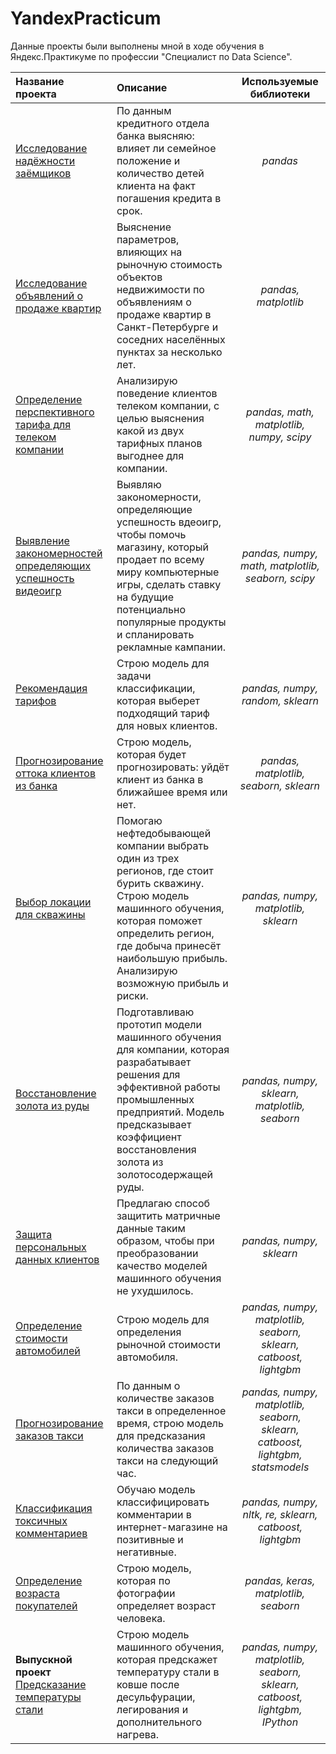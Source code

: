 # YandexPracticum
Данные проекты были выполнены мной в ходе обучения в Яндекс.Практикуме по профессии "Специалист по Data Science".


|Название проекта                              |Описание                                                      |Используемые библиотеки     |
|:---------------------------------------------|:-------------------------------------------------------------|:--------------------------:|
|[Исследование надёжности заёмщиков](https://github.com/BernikovOleg/YandexPracticum/tree/main/01%20%D0%98%D1%81%D1%81%D0%BB%D0%B5%D0%B4%D0%BE%D0%B2%D0%B0%D0%BD%D0%B8%D0%B5_%D0%BD%D0%B0%D0%B4%D1%91%D0%B6%D0%BD%D0%BE%D1%81%D1%82%D0%B8_%D0%B7%D0%B0%D1%91%D0%BC%D1%89%D0%B8%D0%BA%D0%BE%D0%B2) | По данным кредитного отдела банка выясняю: влияет ли семейное положение и количество детей клиента на факт погашения кредита в срок. | *pandas*|
|[Исследование объявлений о продаже квартир](https://github.com/BernikovOleg/YandexPracticum/tree/main/02%20%D0%98%D1%81%D1%81%D0%BB%D0%B5%D0%B4%D0%BE%D0%B2%D0%B0%D0%BD%D0%B8%D0%B5_%D0%BE%D0%B1%D1%8A%D1%8F%D0%B2%D0%BB%D0%B5%D0%BD%D0%B8%D0%B9_%D0%BE_%D0%BF%D1%80%D0%BE%D0%B4%D0%B0%D0%B6%D0%B5_%D0%BA%D0%B2%D0%B0%D1%80%D1%82%D0%B8%D1%80)|Выяснение параметров, влияющих на рыночную стоимость объектов недвижимости по объявлениям о продаже квартир в Санкт-Петербурге и соседних населённых пунктах за несколько лет.| *pandas, matplotlib*|
|[Определение перспективного тарифа для телеком компании](https://github.com/BernikovOleg/YandexPracticum/tree/main/03%20%D0%9E%D0%BF%D1%80%D0%B5%D0%B4%D0%B5%D0%BB%D0%B5%D0%BD%D0%B8%D0%B5_%D0%BF%D0%B5%D1%80%D1%81%D0%BF%D0%B5%D0%BA%D1%82%D0%B8%D0%B2%D0%BD%D0%BE%D0%B3%D0%BE_%D1%82%D0%B0%D1%80%D0%B8%D1%84%D0%B0_%D0%B4%D0%BB%D1%8F_%D1%82%D0%B5%D0%BB%D0%B5%D0%BA%D0%BE%D0%BC%20%D0%BA%D0%BE%D0%BC%D0%BF%D0%B0%D0%BD%D0%B8%D0%B8)| Анализирую поведение клиентов телеком компании, с целью выяснения какой из двух тарифных планов выгоднее для компании.| *pandas, math, matplotlib, numpy, scipy*|
|[Выявление закономерностей определяющих успешность видеоигр](https://github.com/BernikovOleg/YandexPracticum/tree/main/04%20%D0%92%D1%8B%D1%8F%D0%B2%D0%BB%D0%B5%D0%BD%D0%B8%D0%B5_%D0%B7%D0%B0%D0%BA%D0%BE%D0%BD%D0%BE%D0%BC%D0%B5%D1%80%D0%BD%D0%BE%D1%81%D1%82%D0%B5%D0%B9_%D0%BE%D0%BF%D1%80%D0%B5%D0%B4%D0%B5%D0%BB%D1%8F%D1%8E%D1%89%D0%B8%D1%85_%D1%83%D1%81%D0%BF%D0%B5%D1%88%D0%BD%D0%BE%D1%81%D1%82%D1%8C_%D0%B2%D0%B8%D0%B4%D0%B5%D0%BE%D0%B8%D0%B3%D1%80)|Выявляю закономерности, определяющие успешность вдеоигр, чтобы помочь магазину, который продает по всему миру компьютерные игры, сделать ставку на будущие потенциально популярные продукты и спланировать рекламные кампании.|*pandas, numpy, math, matplotlib, seaborn, scipy*|
|[Рекомендация тарифов](https://github.com/BernikovOleg/YandexPracticum/tree/main/05%20%D0%A0%D0%B5%D0%BA%D0%BE%D0%BC%D0%B5%D0%BD%D0%B4%D0%B0%D1%86%D0%B8%D1%8F_%D1%82%D0%B0%D1%80%D0%B8%D1%84%D0%BE%D0%B2)|Cтрою модель для задачи классификации, которая выберет подходящий тариф для новых клиентов.|*pandas, numpy, random, sklearn*|
|[Прогнозирование оттока клиентов из банка](https://github.com/BernikovOleg/YandexPracticum/tree/main/06%20%D0%9F%D1%80%D0%BE%D0%B3%D0%BD%D0%BE%D0%B7%D0%B8%D1%80%D0%BE%D0%B2%D0%B0%D0%BD%D0%B8%D0%B5_%D0%BE%D1%82%D1%82%D0%BE%D0%BA%D0%B0%20%D0%BA%D0%BB%D0%B8%D0%B5%D0%BD%D1%82%D0%BE%D0%B2_%D0%B8%D0%B7_%D0%B1%D0%B0%D0%BD%D0%BA%D0%B0)|Строю модель, которая будет прогнозировать: уйдёт клиент из банка в ближайшее время или нет.|*pandas, matplotlib, seaborn, sklearn*|
|[Выбор локации для скважины](https://github.com/BernikovOleg/YandexPracticum/tree/main/07%20%D0%92%D1%8B%D0%B1%D0%BE%D1%80_%D0%BB%D0%BE%D0%BA%D0%B0%D1%86%D0%B8%D0%B8_%D0%B4%D0%BB%D1%8F_%D0%BD%D0%B5%D1%84%D1%82%D1%8F%D0%BD%D0%BE%D0%B9_%D1%81%D0%BA%D0%B2%D0%B0%D0%B6%D0%B8%D0%BD%D1%8B)|Помогаю нефтедобывающей компании выбрать один из трех регионов, где стоит бурить скважину. Строю модель машинного обучения, которая поможет определить регион, где добыча принесёт наибольшую прибыль. Анализирую возможную прибыль и риски.|*pandas, numpy, matplotlib, sklearn*|
|[Восстановление золота из руды](https://github.com/BernikovOleg/YandexPracticum/tree/main/08%20%D0%92%D0%BE%D1%81%D1%81%D1%82%D0%B0%D0%BD%D0%BE%D0%B2%D0%BB%D0%B5%D0%BD%D0%B8%D0%B5_%D0%B7%D0%BE%D0%BB%D0%BE%D1%82%D0%B0_%D0%B8%D0%B7_%D1%80%D1%83%D0%B4%D1%8B)|Подготавливаю прототип модели машинного обучения для компании, которая разрабатывает решения для эффективной работы промышленных предприятий. Модель предсказывает коэффициент восстановления золота из золотосодержащей руды.|*pandas, numpy, sklearn, matplotlib, seaborn*|
|[Защита персональных данных клиентов](https://github.com/BernikovOleg/YandexPracticum/tree/main/09%20%D0%97%D0%B0%D1%89%D0%B8%D1%82%D0%B0_%D0%BF%D0%B5%D1%80%D1%81%D0%BE%D0%BD%D0%B0%D0%BB%D1%8C%D0%BD%D1%8B%D1%85_%D0%B4%D0%B0%D0%BD%D0%BD%D1%8B%D1%85_%D0%BA%D0%BB%D0%B8%D0%B5%D0%BD%D1%82%D0%BE%D0%B2)|Предлагаю способ защитить матричные данные таким образом, чтобы при преобразовании качество моделей машинного обучения не ухудшилось.|*pandas, numpy, sklearn*|
|[Определение стоимости автомобилей](https://github.com/BernikovOleg/YandexPracticum/tree/main/10%20%D0%9E%D0%BF%D1%80%D0%B5%D0%B4%D0%B5%D0%BB%D0%B5%D0%BD%D0%B8%D0%B5_%D1%81%D1%82%D0%BE%D0%B8%D0%BC%D0%BE%D1%81%D1%82%D0%B8_%D0%B0%D0%B2%D1%82%D0%BE%D0%BC%D0%BE%D0%B1%D0%B8%D0%BB%D0%B5%D0%B9)|Строю модель для определения рыночной стоимости автомобиля.|*pandas, numpy, matplotlib, seaborn, sklearn, catboost, lightgbm*|
|[Прогнозирование заказов такси](https://github.com/BernikovOleg/YandexPracticum/tree/main/11%20%D0%9F%D1%80%D0%BE%D0%B3%D0%BD%D0%BE%D0%B7%D0%B8%D1%80%D0%BE%D0%B2%D0%B0%D0%BD%D0%B8%D0%B5_%D0%B7%D0%B0%D0%BA%D0%B0%D0%B7%D0%BE%D0%B2_%D1%82%D0%B0%D0%BA%D1%81%D0%B8)|По данным о количестве заказов такси в определенное время, строю модель для предсказания количества заказов такси на следующий час. |*pandas, numpy, matplotlib, seaborn, sklearn, catboost, lightgbm, statsmodels*|
|[Классификация токсичных комментариев](https://github.com/BernikovOleg/YandexPracticum/tree/main/12%20%D0%9A%D0%BB%D0%B0%D1%81%D1%81%D0%B8%D1%84%D0%B8%D0%BA%D0%B0%D1%86%D0%B8%D1%8F_%D1%82%D0%BE%D0%BA%D1%81%D0%B8%D1%87%D0%BD%D1%8B%D1%85_%D0%BA%D0%BE%D0%BC%D0%BC%D0%B5%D0%BD%D1%82%D0%B0%D1%80%D0%B8%D0%B5%D0%B2)|Обучаю модель классифицировать комментарии в интернет-магазине на позитивные и негативные.|*pandas, numpy, nltk, re, sklearn, catboost, lightgbm*|
|[Определение возраста покупателей](https://github.com/BernikovOleg/YandexPracticum/tree/main/13%20%D0%9E%D0%BF%D1%80%D0%B5%D0%B4%D0%B5%D0%BB%D0%B5%D0%BD%D0%B8%D0%B5_%D0%B2%D0%BE%D0%B7%D1%80%D0%B0%D1%81%D1%82%D0%B0_%D0%BF%D0%BE%D0%BA%D1%83%D0%BF%D0%B0%D1%82%D0%B5%D0%BB%D0%B5%D0%B9)|Строю модель, которая по фотографии определяет возраст человека.|*pandas, keras, matplotlib, seaborn*|
|**Выпускной проект** [Предсказание температуры стали](https://github.com/BernikovOleg/YandexPracticum/tree/main/14%20%D0%92%D1%8B%D0%BF%D1%83%D1%81%D0%BA%D0%BD%D0%BE%D0%B9_%D0%BF%D1%80%D0%BE%D0%B5%D0%BA%D1%82_%D0%9F%D1%80%D0%B5%D0%B4%D1%81%D0%BA%D0%B0%D0%B7%D0%B0%D0%BD%D0%B8%D0%B5_%D1%82%D0%B5%D0%BC%D0%BF%D0%B5%D1%80%D0%B0%D1%82%D1%83%D1%80%D1%8B_%D1%81%D1%82%D0%B0%D0%BB%D0%B8)| Строю модель машинного обучения, которая предскажет температуру стали в ковше после десульфурации, легирования и дополнительного нагрева.|*pandas, numpy, matplotlib, seaborn, sklearn, catboost, lightgbm, IPython*|
